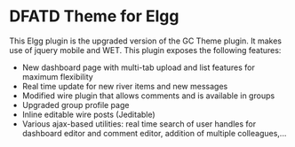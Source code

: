 # DFATD Theme for Elgg #
This Elgg plugin is the upgraded version of the GC Theme plugin.  It makes use of jquery mobile and WET. This plugin exposes the following features:
* New dashboard page with multi-tab upload and list features for maximum flexibility
* Real time update for new river items and new messages
* Modified wire plugin that allows comments and is available in groups
* Upgraded group profile page
* Inline editable wire posts (Jeditable)
* Various ajax-based utilities: real time search of user handles for dashboard editor and comment editor, addition of multiple colleagues,...
